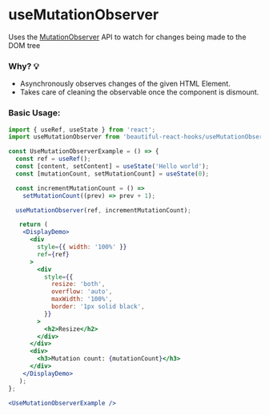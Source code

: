 # useMutationObserver

Uses the [MutationObserver](https://developer.mozilla.org/en-US/docs/Web/API/MutationObserver) API to watch for changes being made to the DOM tree

### Why? 💡

- Asynchronously observes changes of the given HTML Element.
- Takes care of cleaning the observable once the component is dismount.

### Basic Usage:

```jsx harmony
import { useRef, useState } from 'react'; 
import useMutationObserver from 'beautiful-react-hooks/useMutationObserver'; 

const UseMutationObserverExample = () => {
  const ref = useRef();
  const [content, setContent] = useState('Hello world');
  const [mutationCount, setMutationCount] = useState(0);

  const incrementMutationCount = () =>
    setMutationCount((prev) => prev + 1);

  useMutationObserver(ref, incrementMutationCount);

   return (
    <DisplayDemo>
      <div
        style={{ width: '100%' }}
        ref={ref}
      >
        <div
          style={{
            resize: 'both',
            overflow: 'auto',
            maxWidth: '100%',
            border: '1px solid black',
          }}
        >
          <h2>Resize</h2>
        </div>
      </div>
      <div>
        <h3>Mutation count: {mutationCount}</h3>
      </div>
    </DisplayDemo>
   );
};

<UseMutationObserverExample />
```
